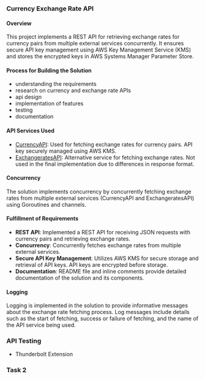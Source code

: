 ### Currency Exchange Rate API

#### Overview

This project implements a REST API for retrieving exchange rates for currency pairs from multiple external services concurrently. It ensures secure API key management using AWS Key Management Service (KMS) and stores the encrypted keys in AWS Systems Manager Parameter Store.

#### Process for Building the Solution

- understanding the requirements
- research on currency and exchange rate APIs
- api design
- implementation of features
- testing
- documentation

#### API Services Used

- [CurrencyAPI](https://app.currencyapi.com/): Used for fetching exchange rates for currency pairs. API key securely managed using AWS KMS.
- [ExchangeratesAPI](https://exchangeratesapi.io/): Alternative service for fetching exchange rates. Not used in the final implementation due to differences in response format.

#### Concurrency

The solution implements concurrency by concurrently fetching exchange rates from multiple external services (CurrencyAPI and ExchangeratesAPI) using Goroutines and channels.

#### Fulfillment of Requirements

- **REST API**: Implemented a REST API for receiving JSON requests with currency pairs and retrieving exchange rates.
- **Concurrency**: Concurrently fetches exchange rates from multiple external services.
- **Secure API Key Management**: Utilizes AWS KMS for secure storage and retrieval of API keys. API keys are encrypted before storage.
- **Documentation**: README file and inline comments provide detailed documentation of the solution and its components.

#### Logging

Logging is implemented in the solution to provide informative messages about the exchange rate fetching process. Log messages include details such as the start of fetching, success or failure of fetching, and the name of the API service being used.

### API Testing

- Thunderbolt Extension

### Task 2
